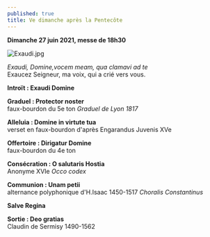 ```yaml
---
published: true
title: Ve dimanche après la Pentecôte
---
```

**Dimanche 27 juin 2021, messe de 18h30**  

![Exaudi.jpg]({{site.baseurl}}/images/Exaudi.jpg)

*Exaudi, Domine,vocem meam, qua clamavi ad te*  
Exaucez Seigneur, ma voix, qui a crié vers vous.

**Introït : Exaudi Domine**  

**Graduel : Protector noster**  
faux-bourdon du 5e ton *Graduel de Lyon 1817*

**Alleluia : Domine in virtute tua**  
verset en faux-bourdon d'après Engarandus Juvenis XVe

**Offertoire : Dirigatur Domine**  
faux-bourdon du 4e ton

**Consécration : O salutaris Hostia**  
Anonyme XVIe *Occo codex*

**Communion : Unam petii**  
alternance polyphonique d'H.Isaac 1450-1517 *Choralis Constantinus*

**Salve Regina**  

**Sortie : Deo gratias**  
Claudin de Sermisy 1490-1562
